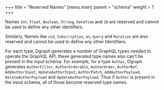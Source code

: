 +++
title = "Reserved Names"
[menu.main]
    parent = "schema"
    weight = 1   
+++

Names `Int`, `Float`, `Boolean`, `String`, `DateTime` and `ID` are reserved and cannot be used to define any other identifiers.

Similarly, Names like `uid`, `Subscription`, `as`, `Query` and `Mutation` are also reserved and cannot be used to define any other Identifiers.

For each type, Dgraph generates a number of GraphQL types needed to operate the GraphQL API, these generated type names also can't be present in the input schema.  For example, for a type `Author`, Dgraph generates `AuthorFilter`, `AuthorOrderable`, `AuthorOrder`, `AuthorRef`, `AddAuthorInput`, `UpdateAuthorInput`, `AuthorPatch`, `AddAuthorPayload`, `DeleteAuthorPayload` and `UpdateAuthorPayload`.  Thus if `Author` is present in the input schema, all of those become reserved type names.